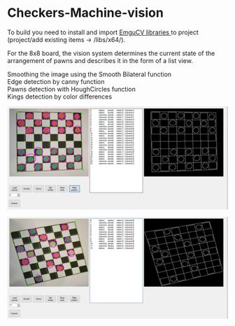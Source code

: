# Checkers-Machine-vision
To build you need to install and import <a href="https://github.com/emgucv/emgucv/releases/tag/4.1.1">EmguCV libraries </a> to project (project/add existing items -> /libs/x64/).

For the 8x8 board, the vision system determines the current state of the arrangement of pawns and describes it in the form of a list view.

Smoothing the image using the Smooth Bilateral function  
Edge detection by canny function <br>
Pawns detection with HoughCircles function <br>
Kings detection by color differences <br>

![App](./1.jpg)

![App](./2.jpg)
